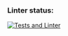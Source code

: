 ### Linter status:

[![Tests and Linter](https://github.com/L1kaf/blog-laravel/actions/workflows/main.yml/badge.svg)](https://github.com/L1kaf/blog-laravel/actions/workflows/main.yml)
